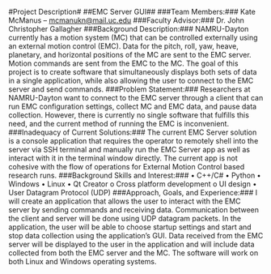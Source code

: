#Project Description#
##EMC Server GUI##
###Team Members:###
Kate McManus – mcmanukn@mail.uc.edu
###Faculty Advisor:###
Dr. John Christopher Gallagher
###Background Description:###
NAMRU-Dayton currently has a motion system (MC) that can be controlled externally using an external motion control (EMC). Data for the pitch, roll, yaw, heave, planetary, and horizontal positions of the MC are sent to the EMC server. Motion commands are sent from the EMC to the MC. The goal of this project is to create software that simultaneously displays both sets of data in a single application, while also allowing the user to connect to the EMC server and send commands. 
###Problem Statement:###
Researchers at NAMRU-Dayton want to connect to the EMC server through a client that can run EMC configuration settings, collect MC and EMC data, and pause data collection. However, there is currently no single software that fulfills this need, and the current method of running the EMC is inconvenient.
###Inadequacy of Current Solutions:###
The current EMC Server solution is a console application that requires the operator to remotely shell into the server via SSH terminal and manually run the EMC Server app as well as interact with it in the terminal window directly. The current app is not cohesive with the flow of operations for External Motion Control based research runs.
###Background Skills and Interest:###
•	C++/C#
•	Python
•	Windows
•	Linux
•	Qt Creator 
o	Cross platform development 
o	UI design
•	User Datagram Protocol (UDP)
###Approach, Goals, and Experience:###
I will create an application that allows the user to interact with the EMC server by sending commands and receiving data. Communication between the client and server will be done using UDP datagram packets. In the application, the user will be able to choose startup settings and start and stop data collection using the application’s GUI. Data received from the EMC server will be displayed to the user in the application and will include data collected from both the EMC server and the MC. The software will work on both Linux and Windows operating systems.
